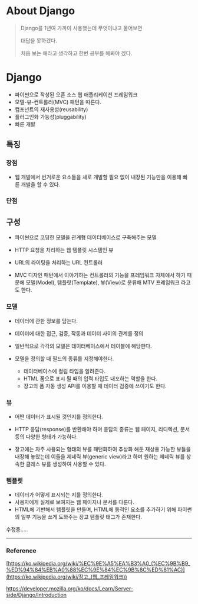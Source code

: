 # About Django

> Django를 1년여 가까이 사용했는데 무엇이냐고 물어보면
>
> 대답을 못하겠다.
>
> 
>
> 처음 보는 애라고 생각하고 한번 공부를 해봐야 겠다.





# Django

- 파이썬으로 작성된 오픈 소스 웹 애플리케이션 프레임워크
- 모델-뷰-컨트롤러(MVC) 패턴을 따른다.
- 컴포넌트의 재사용성(reusability)
- 플러그인화 가능성(pluggability)
- 빠른 개발 





## 특징

### 장점

- 웹 개발에서 번거로운 요소들을 새로 개발할 필요 없이 내장된 기능만을 이용해 빠른 개발을 할 수 있다.





### 단점





## 구성

- 파이썬으로 코딩한 모델을 관계형 데이터베이스로 구축해주는 모델
- HTTP 요청을 처리하는 웹 템플릿 시스템인 뷰
- URL의 라이팅을 처리하는 URL 컨트롤러



- MVC 디자인 패턴에서 이야기하는 컨트롤러의 기능을 프레임워크 자체에서 하기 때문에 모델(Model), 템플릿(Template), 뷰(View)로 분류해 MTV 프레임워크 라고도 한다.



### 모델

- 데이터에 관한 정보를 담는다.
- 데이터에 대한 접근, 검증, 작동과 데이터 사이의 관계를 정의
- 일반적으로 각각의 모델은 데이터베이스에서 테이블에 해당한다.



- 모델을 정의할 때 필드의 종류를 지정해야한다.
  - 데이터베이스에 컬럼 타입을 알려준다.
  - HTML 폼으로 표시 될 때의 입력 타입도 내포하는 역할을 한다.
  - 장고의 폼 자동 생성 API를 이용할 때 데이터 검증에 쓰이기도 한다.

  



### 뷰

- 어떤 데이터가 표시될 것인지를 정의한다.
- HTTP 응답(response)를 반환해야 하며 응답의 종류는 웹 페이지, 리디렉션, 문서 등의 다양한 형태가 가능하다.



- 장고에는 자주 사용되는 형태의 뷰를 패턴화하여 추상화 해둔 재상용 가능한 뷰들을 내장해 놓았는데 이들을 제네릭 뷰(generic view)라고 하며 원하는 제네릭 뷰를 상속한 클래스 뷰를 생성하여 사용할 수 있다.









### 템플릿

- 데이터가 어떻게 표시되는 지를 정의한다.
- 사용자에게 실제로 보여지는 웹 페이지나 문서를 다룬다.
- HTML에 기반해서 템플릿을 만들며, HTML에 동적인 요소를 추가하기 위해 파이썬의 일부 기능을 쓰게 도와주는 장고 템플릿 태그가 존재한다.







수정중.....







---------------

### Reference

 [https://ko.wikipedia.org/wiki/%EC%9E%A5%EA%B3%A0_(%EC%9B%B9_%ED%94%84%EB%A0%88%EC%9E%84%EC%9B%8C%ED%81%AC)](https://ko.wikipedia.org/wiki/장고_(웹_프레임워크)) 



 https://developer.mozilla.org/ko/docs/Learn/Server-side/Django/Introduction 








